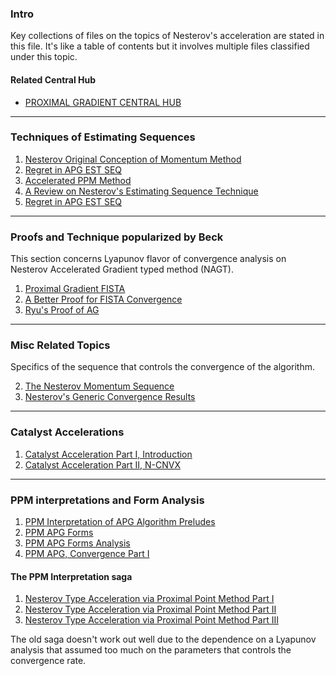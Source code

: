 ### **Intro**

Key collections of files on the topics of Nesterov's acceleration are stated in this file.
It's like a table of contents but it involves multiple files classified under this topic. 

#### **Related Central Hub**
- [PROXIMAL GRADIENT CENTRAL HUB](PROXIMAL%20GRADIENT%20CENTRAL%20HUB.md)


---
### **Techniques of Estimating Sequences**
1. [Nesterov Original Conception of Momentum Method](Nesterov%20Original%20Conception%20of%20Momentum%20Method.md)
2. [Regret in APG EST SEQ](Regret%20in%20APG%20EST%20SEQ.md)
3. [Accelerated PPM Method](Accelerated%20PPM%20Method.md)
5. [A Review on Nesterov's Estimating Sequence Technique](A%20Review%20on%20Nesterov's%20Estimating%20Sequence%20Technique.md)
6. [Regret in APG EST SEQ](Regret%20in%20APG%20EST%20SEQ.md)

---
### **Proofs and Technique popularized by Beck**

This section concerns Lyapunov flavor of convergence analysis on Nesterov Accelerated Gradient typed method (NAGT). 

1. [Proximal Gradient FISTA](Proximal%20Gradient%20FISTA.md)
2. [A Better Proof for FISTA Convergence](A%20Better%20Proof%20for%20FISTA%20Convergence.md)
3. [Ryu's Proof of AG](Ryu's%20Proof%20of%20AG.md)

---
### **Misc Related Topics**

Specifics of the sequence that controls the convergence of the algorithm. 

2. [The Nesterov Momentum Sequence](The%20Nesterov%20Momentum%20Sequence.md)
3. [Nesterov's Generic Convergence Results](Nesterov's%20Generic%20Convergence%20Results.md)

---
### **Catalyst Accelerations**

1. [Catalyst Acceleration Part I, Introduction](Catalyst%20Acceleration%20Part%20I,%20Introduction.md)
2. [Catalyst Acceleration Part II, N-CNVX](Catalyst%20Acceleration%20Part%20II,%20N-CNVX.md)

---
### **PPM interpretations and Form Analysis**

1. [PPM Interpretation of APG Algorithm Preludes](PPM%20Interpretation%20of%20APG%20Algorithm%20Preludes.md)
2. [PPM APG Forms](PPM%20APG%20Forms.md)
3. [PPM APG Forms Analysis](PPM%20APG%20Forms%20Analysis.md)
4. [PPM APG, Convergence Part I](PPM%20APG,%20Convergence%20Part%20I.md)


#### **The PPM Interpretation saga**

1. [Nesterov Type Acceleration via Proximal Point Method Part I](Nesterov%20Type%20Acceleration%20via%20Proximal%20Point%20Method%20Part%20I.md)
2. [Nesterov Type Acceleration via Proximal Point Method Part II](Nesterov%20Type%20Acceleration%20via%20Proximal%20Point%20Method%20Part%20II.md)
3. [Nesterov Type Acceleration via Proximal Point Method Part III](Nesterov%20Type%20Acceleration%20via%20Proximal%20Point%20Method%20Part%20III.md)

The old saga doesn't work out well due to the dependence on a Lyapunov analysis that assumed too much on the parameters that controls the convergence rate. 
